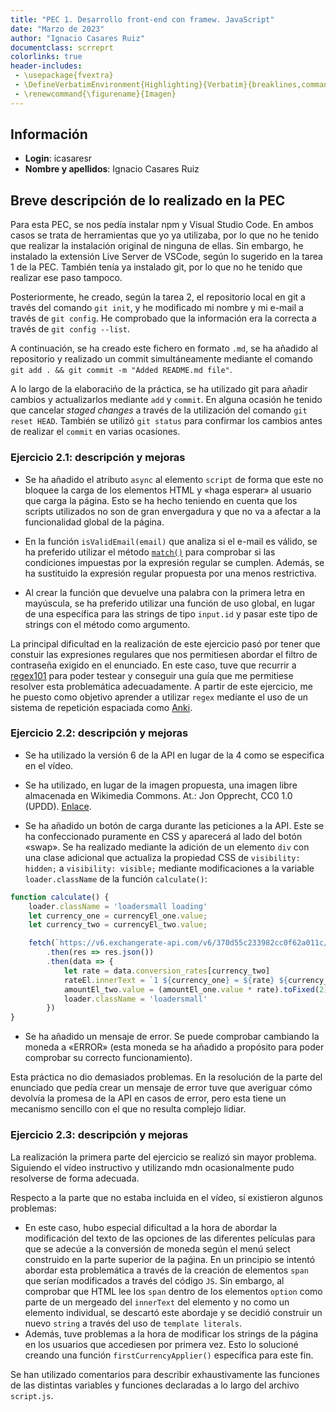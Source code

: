 ```yaml
---
title: "PEC 1. Desarrollo front-end con framew. JavaScript"
date: "Marzo de 2023"
author: "Ignacio Casares Ruiz"
documentclass: scrreprt
colorlinks: true
header-includes:
 - \usepackage{fvextra}
 - \DefineVerbatimEnvironment{Highlighting}{Verbatim}{breaklines,commandchars=\\\{\}}
 - \renewcommand{\figurename}{Imagen}
---
```


## Información

* **Login**: icasaresr
* **Nombre y apellidos**: Ignacio Casares Ruiz

## Breve descripción de lo realizado en la PEC

Para esta PEC, se nos pedía instalar npm y Visual Studio Code. En ambos casos se trata de herramientas que yo ya utilizaba, por lo que no he tenido que realizar la instalación original de ninguna de ellas. Sin embargo, he instalado la extensión Live Server de VSCode, según lo sugerido en la tarea 1 de la PEC. También tenía ya instalado git, por lo que no he tenido que realizar ese paso tampoco.

Posteriormente, he creado, según la tarea 2, el repositorio local en git a través del comando `git init`, y he modificado mi nombre y mi e-mail a través de `git config`. He comprobado que la información era la correcta a través de `git config --list`.

A continuación, se ha creado este fichero en formato `.md`, se ha añadido al repositorio y realizado un commit simultáneamente mediante el comando `git add . && git commit -m "Added README.md file"`.

A lo largo de la elaboracińo de la práctica, se ha utilizado git para añadir cambios y actualizarlos mediante `add` y `commit`. En alguna ocasión he tenido que cancelar _staged changes_ a través de la utilización del comando `git reset HEAD`. También se utilizó `git status` para confirmar los cambios antes de realizar el `commit` en varias ocasiones.

### Ejercicio 2.1: descripción y mejoras
* Se ha añadido el atributo `async` al elemento `script` de forma que este no bloquee la carga de los elementos HTML y «haga esperar» al usuario que carga la página. Esto se ha hecho teniendo en cuenta que los scripts utilizados no son de gran envergadura y que no va a afectar a la funcionalidad global de la página.

* En la función `isValidEmail(email)` que analiza si el e-mail es válido, se ha preferido utilizar el método [`match()`](https://developer.mozilla.org/en-US/docs/Web/JavaScript/Reference/Global_Objects/String/match) para comprobar si las condiciones impuestas por la expresión regular se cumplen. Además, se ha sustituido la expresión regular propuesta por una menos restrictiva.

* Al crear la función que devuelve una palabra con la primera letra en mayúscula, se ha preferido utilizar una función de uso global, en lugar de una específica para las strings de tipo `input.id` y pasar este tipo de strings con el método como argumento.

La principal dificultad en la realización de este ejercicio pasó por tener que constuir las expresiones regulares que nos permitiesen abordar el filtro de contraseña exigido en el enunciado. En este caso, tuve que recurrir a [regex101](https://regex101.com/) para poder testear y conseguir una guía que me permitiese resolver esta problemática adecuadamente. A partir de este ejercicio, me he puesto como objetivo aprender a utilizar `regex` mediante el uso de un sistema de repetición espaciada como [Anki](https://apps.ankiweb.net/). 

### Ejercicio 2.2: descripción y mejoras

* Se ha utilizado la versión 6 de la API en lugar de la 4 como se especifica en el vídeo.

* Se ha utilizado, en lugar de la imagen propuesta, una imagen libre almacenada en Wikimedia Commons. At.: Jon Opprecht, CC0 1.0 (UPDD). [Enlace](https://commons.wikimedia.org/wiki/File:Button_DINA_Voraussetzungen_Digitale_Nachhaltigkeit_09_Breit_Abgest%C3%BCtzte_Finanzierung.svg).

* Se ha añadido un botón de carga durante las peticiones a la API. Este se ha confeccionado puramente en CSS y aparecerá al lado del botón «swap». Se ha realizado mediante la adición de un elemento `div` con una clase adicional que actualiza la propiedad CSS de `visibility: hidden;` a `visibility: visible;` mediante modificaciones a la variable `loader.className` de la función `calculate()`:

```js
function calculate() {
    loader.className = 'loadersmall loading'
    let currency_one = currencyEl_one.value;
    let currency_two = currencyEl_two.value;

    fetch(`https://v6.exchangerate-api.com/v6/370d55c233982cc0f62a011c/latest/${currency_one}`)
        .then(res => res.json())
        .then(data => {
            let rate = data.conversion_rates[currency_two]
            rateEl.innerText = `1 ${currency_one} = ${rate} ${currency_two}`
            amountEl_two.value = (amountEl_one.value * rate).toFixed(2)
            loader.className = 'loadersmall'
        })
}
```

* Se ha añadido un mensaje de error. Se puede comprobar cambiando la moneda a «ERROR» (esta moneda se ha añadido a propósito para poder comprobar su correcto funcionamiento).

Esta práctica no dio demasiados problemas. En la resolución de la parte del enunciado que pedía crear un mensaje de error tuve que averiguar cómo devolvía la promesa de la API en casos de error, pero esta tiene un mecanismo sencillo con el que no resulta complejo lidiar.


### Ejercicio 2.3: descripción y mejoras
La realización la primera parte del ejercicio se realizó sin mayor problema. Siguiendo el vídeo instructivo y utilizando mdn ocasionalmente pudo resolverse de forma adecuada.

Respecto a la parte que no estaba incluida en el vídeo, sí existieron algunos problemas:

* En este caso, hubo especial dificultad a la hora de abordar la modificación del texto de las opciones de las diferentes películas para que se adecúe a la conversión de moneda según el menú select construido en la parte superior de la paǵina. En un principio se intentó abordar esta problemática a través de la creación de elementos `span` que serían modificados a través del código `JS`. Sin embargo, al comprobar que HTML lee los `span` dentro de los elementos `option` como parte de un mergeado del `innerText` del elemento y no como un elemento individual, se descartó este abordaje y se decidió construir un nuevo `string` a través del uso de `template literals`.
* Además, tuve problemas a la hora de modificar los strings de la página en los usuarios que accediesen por primera vez. Esto lo solucioné creando una función `firstCurrencyApplier()` específica para este fin.

Se han utilizado comentarios para describir exhaustivamente las funciones de las distintas variables y funciones declaradas a lo largo del archivo `script.js`.